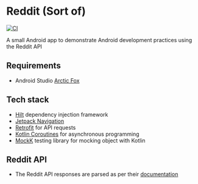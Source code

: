 # Reddit (Sort of)

[![CI](https://github.com/jlmcdonnell/RedditSortOf/actions/workflows/main.yml/badge.svg?branch=master)](https://github.com/jlmcdonnell/RedditSortOf/actions/workflows/main.yml)

A small Android app to demonstrate Android development practices using the Reddit API

## Requirements

- Android Studio [Arctic Fox](https://androidstudio.googleblog.com/2021/02/android-studio-arctic-fox-canary-8.html)

## Tech stack

- [Hilt](http://dagger.dev/hilt) dependency injection framework
- [Jetpack Navigation](https://developer.android.com/guide/navigation)
- [Retrofit](https://square.github.io/retrofit/) for API requests
- [Kotlin Coroutines](https://kotlinlang.org/docs/coroutines-overview.html) for asynchronous programming
- [MockK](https://github.com/mockk/mockk) testing library for mocking object with Kotlin

## Reddit API

- The Reddit API responses are parsed as per their [documentation](https://www.reddit.com/dev/api/)
